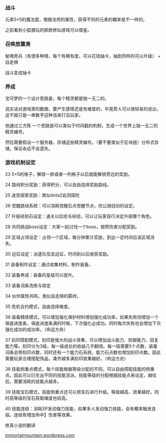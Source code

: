 ### 战斗

元素5×5的魔法盘，根据法师的属性，获得不同的元素的概率是不一样的。

之前看到小狐狸玩的那款修仙游戏可以借鉴。



### 召唤放置类

秘境奇兵（有很多种塔，每个有稀有度，可以花钱抽卡，抽到同样的可以升级） + 自走棋

战斗变成抽卡

### 养成

宝可梦的一个设计思路是，每个精灵都是独一无二的。

说实话对游戏里的数据，要产生感情还是有难度的，毕竟旁人可以很轻易的说出，这不就只是一串数字这种话来打击玩家。

他通过三方陈 一个思路是可以类似于时间戳的机制，生成一个世界上独一无二的精灵编号。

然后需要假设一个服务器，存储这些精灵编号。（要不要类似于区块链）分布式存储，保证永远不会遗失。

### 游戏机制设定

23 5×5的格子，解锁一排或者一列格子以后就能解锁旁边的奖励。

24 路线积分奖励：获得积分，可以自由选择奖励路线。

25 迷宫探索奖励：类似dota2岩洞探险

26 觉醒路线系统：可以消耗觉醒石点觉醒节点，坎公骑冠剑的设定。

27 升级经验石设定：通关以后给与经验，可以让玩家自行决定升级哪个角色。

28 共同挑战boss设定：大家一起讨伐一个boss，按照伤害分配奖励。

29 区域占领设定：占领一个区域，每分钟累计奖励，到达一定时间后该区域消失。

30 远征设定：派遣队伍去远征，时间到以后收获奖励。

31 装备制作设定：通过收集材料，制作装备。

32 装备养成：装备的星级可以提升。

33 装备词条洗练与锁定

34 伙伴属性共鸣，类似自走棋的羁绊。

35 危机合约模式，自由选择难度。

36 装备精炼模式，可以增加强化保护材料增加强化成功率，如果失败则增加一个保底进度条，保底进度条满的时候，下次强化必成功。同时每次失败也会增加下次强化成功的成功率。（命运方舟）

37 刻印搭配模式，刻印是强大的战斗效果，可以增加战斗能力、防御能力、回复能力等。刻印分为3级，每一级成长的收益几乎翻倍。每一级需要5个点数，装备词条会带刻印点数，同时还有一个能力石系统，能力石点数也增加刻印点数。因此需要玩家合理搭配饰品，凑齐越多满刻印效果越好。（命运方舟）

38 技能侧重点模式，每个技能根据等级分配的不同，可以自由搭配技能的侧重点。因此可以衍生出不同的技能流派。技能等级的分配根据技能点来设定。越往后，需要消耗的技能点越多。

39 技能宝石模式，技能侧重点还可以用宝石进行升级。等级越高，效果越好。同时高等级的宝石获取难度也较高。

40 技能连结：消耗SP发动强力技能，如果多人发动强力技能，会有概率触发连结，连结有增加命中】伤害等效果。



修真小说的翻译

[immortalmountain.wordpress.com](http://immortalmountain.wordpress.com/)
